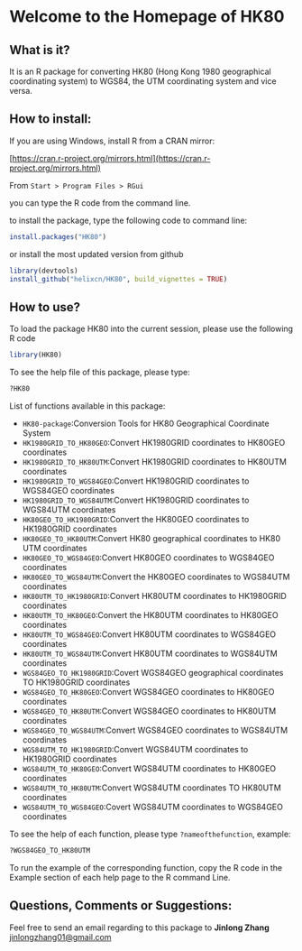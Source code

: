 # Welcome to the Homepage of HK80

##  What is it?

It is an R package for converting HK80 (Hong Kong 1980 geographical coordinating system) to WGS84, the UTM coordinating system and vice versa.


## How to install:
If you are using Windows, install R from a CRAN mirror:

[https://cran.r-project.org/mirrors.html](https://cran.r-project.org/mirrors.html)

From `Start > Program Files > RGui`

you can type the R code from the command line.

to install the package, type the following code to command line:

```R
install.packages("HK80")
```
or install the most updated version from github

```R
library(devtools)
install_github("helixcn/HK80", build_vignettes = TRUE)
```

## How to use? 

To load the package HK80 into the current session, please use the following R code

```R
library(HK80)
```

To see the help file of this package, please type:

```R
?HK80
```

List of functions available in this package:

*    `HK80-package`:Conversion Tools for HK80 Geographical Coordinate System
*    `HK1980GRID_TO_HK80GEO`:Convert HK1980GRID coordinates to HK80GEO coordinates
*    `HK1980GRID_TO_HK80UTM`:Convert HK1980GRID coordinates to HK80UTM coordinates
*    `HK1980GRID_TO_WGS84GEO`:Convert HK1980GRID coordinates to WGS84GEO coordinates
*    `HK1980GRID_TO_WGS84UTM`:Convert HK1980GRID coordinates to WGS84UTM coordinates
*    `HK80GEO_TO_HK1980GRID`:Convert the HK80GEO coordinates to HK1980GRID coordinates
*    `HK80GEO_TO_HK80UTM`:Convert HK80 geographical coordinates to HK80 UTM coordinates
*    `HK80GEO_TO_WGS84GEO`:Convert HK80GEO coordinates to WGS84GEO coordinates
*    `HK80GEO_TO_WGS84UTM`:Convert the HK80GEO coordinates to WGS84UTM coordinates
*    `HK80UTM_TO_HK1980GRID`:Convert HK80UTM coordinates to HK1980GRID coordinates
*    `HK80UTM_TO_HK80GEO`:Convert the HK80UTM coordinates to HK80GEO coordinates
*    `HK80UTM_TO_WGS84GEO`:Convert HK80UTM coordinates to WGS84GEO coordinates
*    `HK80UTM_TO_WGS84UTM`:Convert HK80UTM coordinates to WGS84UTM coordinates
*    `WGS84GEO_TO_HK1980GRID`:Covert WGS84GEO geographical coordinates TO HK1980GRID coordinates
*    `WGS84GEO_TO_HK80GEO`:Convert WGS84GEO coordinates to HK80GEO coordinates
*    `WGS84GEO_TO_HK80UTM`:Convert WGS84GEO coordinates to HK80UTM coordinates
*    `WGS84GEO_TO_WGS84UTM`:Convert WGS84GEO coordinates to WGS84UTM coordinates
*    `WGS84UTM_TO_HK1980GRID`:Convert WGS84UTM coordinates to HK1980GRID coordinates
*    `WGS84UTM_TO_HK80GEO`:Convert WGS84UTM coordinates to HK80GEO coordinates
*    `WGS84UTM_TO_HK80UTM`:Convert WGS84UTM coordinates TO HK80UTM coordinates
*    `WGS84UTM_TO_WGS84GEO`:Covert WGS84UTM coordinates to WGS84GEO coordinates

To see the help of each function, please type
`?nameofthefunction`, example:

```R
?WGS84GEO_TO_HK80UTM
```

To run the example of the corresponding function, copy the R code in the Example section of each help page to the R command Line.

## Questions, Comments or Suggestions:
Feel free to send an email regarding to this package to **Jinlong Zhang** <jinlongzhang01@gmail.com> 
